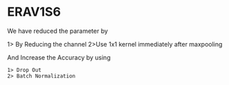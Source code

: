 # ERAV1S6

We have reduced the parameter by

   1> By Reducing the channel
   2>Use 1x1 kernel immediately after maxpooling
   
   
And Increase the Accuracy by using

    1> Drop Out
    2> Batch Normalization
